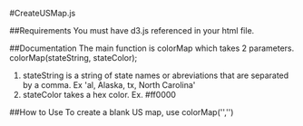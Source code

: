 #CreateUSMap.js 

##Requirements
You must have d3.js referenced in your html file.

##Documentation
The main function is colorMap which takes 2 parameters.
colorMap(stateString, stateColor);
1. stateString is a string of state names or abreviations that are separated by a comma. Ex 'al, Alaska, tx, North Carolina'
2. stateColor takes a hex color. Ex. #ff0000

##How to Use
To create a blank US map, use colorMap('','')

